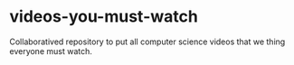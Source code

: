 # videos-you-must-watch
Collaboratived repository to put all computer science videos that we thing everyone must watch.
